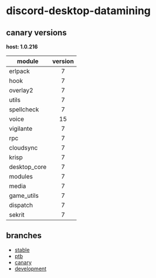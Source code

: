 # discord-desktop-datamining

## canary versions

**host: 1.0.216**

| module | version |
| ------ | :-----: |
| erlpack | 7 |
| hook | 7 |
| overlay2 | 7 |
| utils | 7 |
| spellcheck | 7 |
| voice | 15 |
| vigilante | 7 |
| rpc | 7 |
| cloudsync | 7 |
| krisp | 7 |
| desktop_core | 7 |
| modules | 7 |
| media | 7 |
| game_utils | 7 |
| dispatch | 7 |
| sekrit | 7 |

## branches

- [stable](https://github.com/OpenAsar/discord-desktop-datamining/tree/stable)
- [ptb](https://github.com/OpenAsar/discord-desktop-datamining/tree/ptb)
- [canary](https://github.com/OpenAsar/discord-desktop-datamining/tree/canary)
- [development](https://github.com/OpenAsar/discord-desktop-datamining/tree/development)